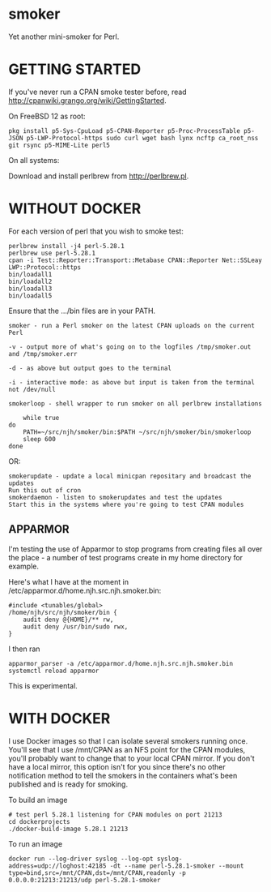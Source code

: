 smoker
======

Yet another mini-smoker for Perl.

# GETTING STARTED

If you've never run a CPAN smoke tester before, read http://cpanwiki.grango.org/wiki/GettingStarted.

On FreeBSD 12 as root:

    pkg install p5-Sys-CpuLoad p5-CPAN-Reporter p5-Proc-ProcessTable p5-JSON p5-LWP-Protocol-https sudo curl wget bash lynx ncftp ca_root_nss git rsync p5-MIME-Lite perl5

On all systems:

Download and install perlbrew from http://perlbrew.pl.

# WITHOUT DOCKER

For each version of perl that you wish to smoke test:

    perlbrew install -j4 perl-5.28.1
    perlbrew use perl-5.28.1
    cpan -i Test::Reporter::Transport::Metabase CPAN::Reporter Net::SSLeay LWP::Protocol::https
    bin/loadall1
    bin/loadall2
    bin/loadall3
    bin/loadall5

Ensure that the .../bin files are in your PATH.

    smoker - run a Perl smoker on the latest CPAN uploads on the current Perl

    -v - output more of what's going on to the logfiles /tmp/smoker.out and /tmp/smoker.err

    -d - as above but output goes to the terminal

    -i - interactive mode: as above but input is taken from the terminal not /dev/null

    smokerloop - shell wrapper to run smoker on all perlbrew installations
    
        while true
	do
	    PATH=~/src/njh/smoker/bin:$PATH ~/src/njh/smoker/bin/smokerloop
	    sleep 600
	done

OR:

    smokerupdate - update a local minicpan repositary and broadcast the updates
	Run this out of cron
    smokerdaemon - listen to smokerupdates and test the updates
	Start this in the systems where you're going to test CPAN modules

## APPARMOR

I'm testing the use of Apparmor to stop programs from creating files all over
the place - a number of test programs create in my home directory for example.

Here's what I have at the moment in
/etc/apparmor.d/home.njh.src.njh.smoker.bin:

    #include <tunables/global>
    /home/njh/src/njh/smoker/bin {
        audit deny @{HOME}/** rw,
        audit deny /usr/bin/sudo rwx,
    }

I then ran

    apparmor_parser -a /etc/apparmor.d/home.njh.src.njh.smoker.bin
    systemctl reload apparmor

This is experimental.

# WITH DOCKER

I use Docker images so that I can isolate several smokers running once.
You'll see that I use /mnt/CPAN as an NFS point for the CPAN modules,
you'll probably want to change that to your local CPAN mirror.
If you don't have a local mirror, this option isn't for you since
there's no other notification method to tell the smokers in the containers
what's been published and is ready for smoking.

To build an image

    # test perl 5.28.1 listening for CPAN modules on port 21213
    cd dockerprojects
    ./docker-build-image 5.28.1 21213

To run an image

    docker run --log-driver syslog --log-opt syslog-address=udp://loghost:42185 -dt --name perl-5.28.1-smoker --mount type=bind,src=/mnt/CPAN,dst=/mnt/CPAN,readonly -p 0.0.0.0:21213:21213/udp perl-5.28.1-smoker
